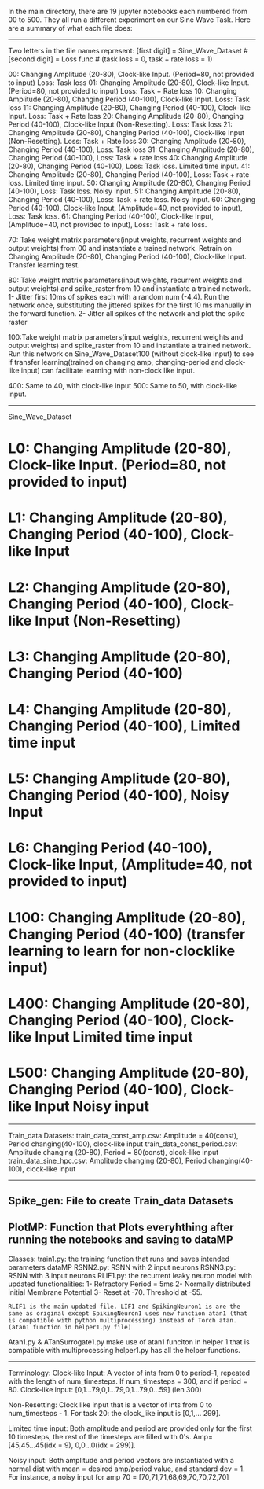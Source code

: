 In the main directory, there are 19 jupyter notebooks each numbered from 00 to 500. They all run a different experiment on our Sine Wave Task. Here are a summary of what each file does:

--------------------------------------------------------------------------------------

Two letters in the file names represent:
[first digit] = Sine_Wave_Dataset #
[second digit] = Loss func # (task loss = 0, task + rate loss = 1)

00: Changing Amplitude (20-80), Clock-like Input. (Period=80, not provided to input) Loss: Task loss
01: Changing Amplitude (20-80), Clock-like Input. (Period=80, not provided to input) Loss: Task + Rate loss
10: Changing Amplitude (20-80), Changing Period (40-100), Clock-like Input. Loss: Task loss
11: Changing Amplitude (20-80), Changing Period (40-100), Clock-like Input. Loss: Task + Rate loss
20: Changing Amplitude (20-80), Changing Period (40-100), Clock-like Input (Non-Resetting). Loss: Task loss
21: Changing Amplitude (20-80), Changing Period (40-100), Clock-like Input (Non-Resetting). Loss: Task + Rate loss
30: Changing Amplitude (20-80), Changing Period (40-100), Loss: Task loss
31: Changing Amplitude (20-80), Changing Period (40-100), Loss: Task  + rate loss
40: Changing Amplitude (20-80), Changing Period (40-100), Loss: Task loss. Limited time input.
41: Changing Amplitude (20-80), Changing Period (40-100), Loss: Task + rate loss. Limited time input.
50: Changing Amplitude (20-80), Changing Period (40-100), Loss: Task loss. Noisy Input.
51: Changing Amplitude (20-80), Changing Period (40-100), Loss: Task + rate loss. Noisy Input.
60: Changing Period (40-100), Clock-like Input,  (Amplitude=40, not provided to input), Loss: Task loss. 
61: Changing Period (40-100), Clock-like Input,  (Amplitude=40, not provided to input), Loss: Task + rate loss.

70: Take weight matrix parameters(input weights, recurrent weights and output weights) from 00 and instantiate a trained network. Retrain on Changing Amplitude (20-80), Changing Period (40-100), Clock-like Input. Transfer learning test.

80: Take weight matrix parameters(input weights, recurrent weights and output weights) and spike_raster from 10 and instantiate a trained network. 
    1- Jitter first 10ms of spikes each with a random num (-4,4). Run the network once, substituting the jittered spikes for the first 10 ms manually in the forward function.
    2- Jitter all spikes of the network and plot the spike raster

100:Take weight matrix parameters(input weights, recurrent weights and output weights) and spike_raster from 10 and instantiate a trained network. Run this network on Sine_Wave_Dataset100 (without clock-like input) to see if transfer learning(trained on changing amp, changing-period and clock-like input) can facilitate learning with non-clock like input. 

400: Same to 40, with clock-like input
500: Same to 50, with clock-like input. 

--------------------------------------------------------------------------------------
Sine_Wave_Dataset
# L0: Changing Amplitude (20-80), Clock-like Input. (Period=80, not provided to input)
# L1: Changing Amplitude (20-80), Changing Period (40-100), Clock-like Input
# L2: Changing Amplitude (20-80), Changing Period (40-100), Clock-like Input (Non-Resetting)
# L3: Changing Amplitude (20-80), Changing Period (40-100)
# L4: Changing Amplitude (20-80), Changing Period (40-100),  Limited time input
# L5: Changing Amplitude (20-80), Changing Period (40-100),  Noisy Input
# L6: Changing Period (40-100), Clock-like Input,  (Amplitude=40, not provided to input)
# L100: Changing Amplitude (20-80), Changing Period (40-100) (transfer learning to learn for non-clocklike input)
# L400: Changing Amplitude (20-80), Changing Period (40-100), Clock-like Input  Limited time input
# L500: Changing Amplitude (20-80), Changing Period (40-100), Clock-like Input  Noisy input

--------------------------------------------------------------------------------------
Train_data Datasets:
train_data_const_amp.csv: Amplitude = 40(const), Period changing(40-100), clock-like input
train_data_const_period.csv: Amplitude changing (20-80), Period = 80(const), clock-like input
train_data_sine_hpc.csv:  Amplitude changing (20-80), Period changing(40-100), clock-like input

--------------------------------------------------------------------------------------
Spike_gen: File to create Train_data Datasets 
--------------------------------------------------------------------------------------
PlotMP: Function that Plots everyhthing after running the notebooks and saving to dataMP
--------------------------------------------------------------------------------------
Classes:
train1.py: the training function that runs and saves intended parameters dataMP
RSNN2.py: RSNN with 2 input neurons
RSNN3.py: RSNN with 3 input neurons
RLIF1.py: the recurrent leaky neuron model with updated functionalities:
    1- Refractory Period = 5ms
    2- Normally distributed initial Membrane Potential 
    3- Reset at -70. Threshold at -55.

    RLIF1 is the main updated file. LIF1 and SpikingNeuron1 is are the same as original except SpikingNeuron1 uses new function atan1 (that is compatible with python multiprocessing) instead of Torch atan. (atan1 function in helper1.py file)

Atan1.py & ATanSurrogate1.py make use of atan1 funciton in helper 1 that is compatible with multiprocessing
helper1.py has all the helper functions.

--------------------------------------------------------------------------------------

Terminology: 
Clock-like Input: A vector of ints from 0 to period-1, repeated with the length of num_timesteps. If num_timesteps = 300, and if period = 80. Clock-like input: [0,1...79,0,1...79,0,1...79,0...59] (len 300)

Non-Resetting: Clock like input that is a vector of ints from 0 to num_timesteps - 1. For task 20: the clock_like input is [0,1,... 299]. 

Limited time input: Both amplitude and period are provided only for the first 10 timesteps, the rest of the timesteps are filled with 0's. Amp= [45,45...45(idx = 9), 0,0...0(idx = 299)].

Noisy input: Both amplitude and period vectors are instantiated with a normal dist with mean = desired amp/period value, and standard dev = 1. For instance, a noisy input for amp 70 = [70,71,71,68,69,70,70,72,70]

